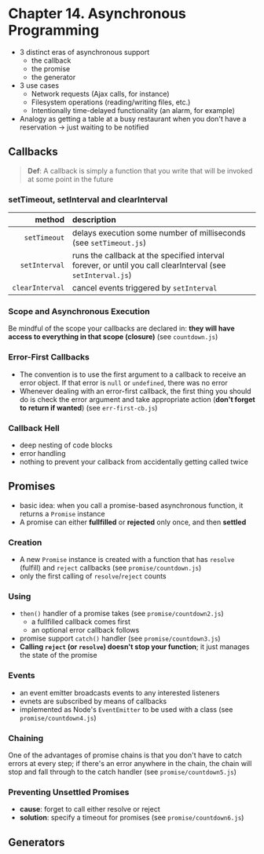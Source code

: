 # Chapter 14. Asynchronous Programming  

+ 3 distinct eras of asynchronous support  
  + the callback  
  + the promise  
  + the generator  
+ 3 use cases  
  - Network requests (Ajax calls, for instance)  
  - Filesystem operations (reading/writing files, etc.)  
  - Intentionally time-delayed functionality (an alarm, for example)  
+ Analogy as getting a table at a busy restaurant when you don't have a reservation -> just waiting to be notified  

## Callbacks  
> **Def**: A callback is simply a function that you write that will be invoked at some point in the future  

### setTimeout, setInterval and clearInterval

method | description
------:|:-----------
`setTimeout`  | delays execution some number of milliseconds (see `setTimeout.js`)
`setInterval` | runs the callback at the specified interval forever, or until you call clearInterval (see `setInterval.js`)
`clearInterval` | cancel events triggered by `setInterval` 

### Scope and Asynchronous Execution  
Be mindful of the scope your callbacks are declared in: **they will have access to everything in that scope (closure)** (see `countdown.js`)  

### Error-First Callbacks  
+ The convention is to use the first argument to a callback to receive an error object. If that error is `null` or `undefined`, there was no error  
+ Whenever dealing with an error-first callback, the first thing you should do is check the error argument and take appropriate action (**don't forget to return if wanted**) (see `err-first-cb.js`)  

### Callback Hell  
+ deep nesting of code blocks  
+ error handling  
+ nothing to prevent your callback from accidentally getting called twice  

## Promises  
+ basic idea: when you call a promise-based asynchronous function, it returns a `Promise` instance  
+ A promise can either **fullfilled** or **rejected** only once, and then **settled**  

### Creation  
+ A new `Promise` instance is created with a function that has `resolve` (fulfill) and `reject` callbacks (see `promise/countdown.js`)   
+ only the first calling of `resolve`/`reject` counts  

### Using  
+ `then()` handler of a promise takes (see `promise/countdown2.js`) 
  - a fullfilled callback comes first  
  - an optional error callback follows
+ promise support `catch()` handler (see `promise/countdown3.js`) 
+ **Calling `reject` (or `resolve`) doesn't stop your function**; it just manages the state of the promise  

### Events  
+ an event emitter broadcasts events to any interested listeners  
+ evnets are subscribed by means of callbacks  
+ implemented as Node's `EventEmitter` to be used with a class (see `promise/countdown4.js`)  

### Chaining  
One of the advantages of promise chains is that you don't have to catch errors at every step; if there's an error anywhere in the chain, the chain will stop and fall through to the catch handler  (see `promise/countdown5.js`)  

### Preventing Unsettled Promises  
+ **cause**: forget to call either resolve or reject  
+ **solution**: specify a timeout for promises (see `promise/countdown6.js`)   

## Generators  


